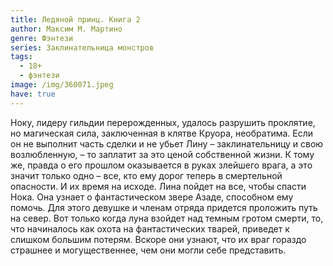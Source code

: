 ```yaml
---
title: Ледяной принц. Книга 2
author: Максим М. Мартино
genre: Фэнтези
series: Заклинательница монстров
tags:
  - 18+
  - фэнтези
image: /img/360071.jpeg
have: true
---
```

Ноку, лидеру гильдии перерожденных, удалось разрушить проклятие, но магическая сила, заключенная в клятве Круора, необратима. Если он не выполнит часть сделки и не убьет Лину – заклинательницу и свою возлюбленную, – то заплатит за это ценой собственной жизни. К тому же, правда о его прошлом оказывается в руках злейшего врага, а это значит только одно – все, кто ему дорог теперь в смертельной опасности. И их время на исходе. Лина пойдет на все, чтобы спасти Нока. Она узнает о фантастическом звере Азаде, способном ему помочь. Для этого девушке и членам отряда придется проложить путь на север. Вот только когда луна взойдет над темным гротом смерти, то, что начиналось как охота на фантастических тварей, приведет к слишком большим потерям. Вскоре они узнают, что их враг гораздо страшнее и могущественнее, чем они могли себе представить.
